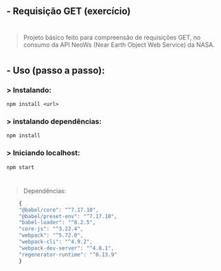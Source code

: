 ## - Requisição GET (exercício)

#

> Projeto básico feito para compreensão de requisições GET, no consumo da API NeoWs (Near Earth Object Web Service) da NASA.

#

## - Uso (passo a passo):
### > Instalando:
```
npm install <url>
```
### > instalando dependências:
```
npm install
```
### > Iniciando localhost:
```
npm start
```
#

> Dependências: 
```js
    {
    "@babel/core": "^7.17.10",
    "@babel/preset-env": "^7.17.10",
    "babel-loader": "^8.2.5",
    "core-js": "^3.22.4",
    "webpack": "^5.72.0",
    "webpack-cli": "^4.9.2",
    "webpack-dev-server": "^4.8.1",
    "regenerator-runtime": "^0.13.9"
    }
 ```
